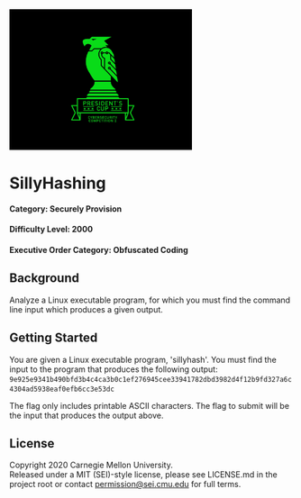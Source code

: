 <img src="../../pc1-logo.png" height="250px">

# SillyHashing
#### Category: Securely Provision
#### Difficulty Level: 2000
#### Executive Order Category: Obfuscated Coding

## Background
Analyze a Linux executable program, for which you must find the command line
input which produces a given output.


## Getting Started

You are given a Linux executable program, 'sillyhash'. You must find the input
to the program that produces the following output:
`9e925e9341b490bfd3b4c4ca3b0c1ef276945cee33941782dbd3982d4f12b9fd327a6c4304ad5938eaf0efb6cc3e53dc`

The flag only includes printable ASCII characters. The flag to submit will be
the input that produces the output above.

## License
Copyright 2020 Carnegie Mellon University.  
Released under a MIT (SEI)-style license, please see LICENSE.md in the project root or contact permission@sei.cmu.edu for full terms.
